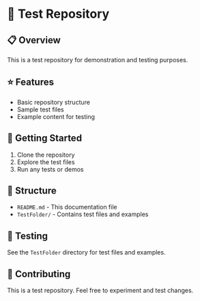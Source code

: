 # 📁 Test Repository

## 📋 Overview
This is a test repository for demonstration and testing purposes.

## ⭐ Features
- Basic repository structure
- Sample test files
- Example content for testing

## 🚀 Getting Started
1. Clone the repository
2. Explore the test files
3. Run any tests or demos

## 📂 Structure
- `README.md` - This documentation file
- `TestFolder/` - Contains test files and examples

## 🧪 Testing
See the `TestFolder` directory for test files and examples.

## 🤝 Contributing
This is a test repository. Feel free to experiment and test changes.
